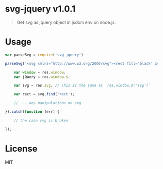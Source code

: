 # svg-jquery v1.0.1

> Get svg as jquery object in jsdom env on node.js.

# Usage

```js
var parseSvg = require('svg-jquery')

parseSvg('<svg xmlns="http://www.w3.org/2000/svg"><rect fill="black" x="50" y="50" width="100" height="100"></rect></svg>').then(function (res) {

    var window = res.window;
    var jQuery = res.window.$;

    var svg = res.svg; // This is the same as `res.window.$('svg')`

    var rect = svg.find('rect');

    // ... any manipulations on svg

}).catch(function (err) {

    // the case svg is broken

});

```


# License

MIT
